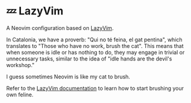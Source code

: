 # 💤 LazyVim

A Neovim configuration based on [LazyVim](https://github.com/LazyVim/LazyVim).

In Catalonia, we have a proverb: "Qui no té feina, el gat pentina", which translates to "Those who have no work, brush the cat". This means that when someone is idle or has nothing to do, they may engage in trivial or unnecessary tasks, similar to the idea of "idle hands are the devil's workshop."

I guess sometimes Neovim is like my cat to brush.

Refer to the [LazyVim documentation](https://lazyvim.github.io/installation) to learn how to start brushing your own feline.

